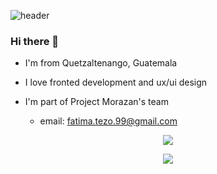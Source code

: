 ![header](https://capsule-render.vercel.app/api?type=slice)

### Hi there 👋

<!--
**Odra99/Odra99** is a ✨ _special_ ✨ repository because its `README.md` (this file) appears on your GitHub profile.
Here are some ideas to get you started:
-->

- I'm from Quetzaltenango, Guatemala
- I love fronted development and ux/ui design
- I'm part of Project Morazan's team

  - email: fatima.tezo.99@gmail.com

<p align='center'>
  <a href="https://github.com/anuraghazra/github-readme-stats">
  <img align="center" src="https://github-readme-stats.vercel.app/api?username=Odra99&show_icons=true&theme=dark&count-private=true" />
</a>

<p align='center'>
  <a href="https://github.com/anuraghazra/github-readme-stats">
 <img align="center" src="https://github-readme-stats.vercel.app/api/top-langs/?username=Odra99&layout=compact&theme=vue-dark&count-private=true" />
</a>
</p>
